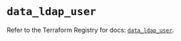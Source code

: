 # `data_ldap_user`

Refer to the Terraform Registry for docs: [`data_ldap_user`](https://registry.terraform.io/providers/ouest-france/ldap/0.8.12/docs/data-sources/user).

